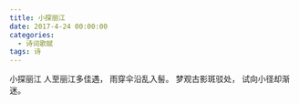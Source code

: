 ```yaml
---
title: 小探丽江
date: 2017-4-24 00:00:00
categories:
  - 诗词歌赋
tags: 诗
---
```


小探丽江
人至丽江多佳遇，
雨穿伞沿乱入髻。
梦观古影斑驳处，
试向小径却渐迷。